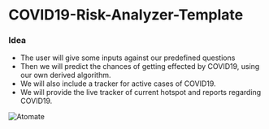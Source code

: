 # COVID19-Risk-Analyzer-Template
### Idea

- The user will give some inputs against our predefined questions
- Then we will predict the chances of getting effected by COVID19, using our own derived algorithm.
- We will also include a tracker for active cases of COVID19.
- We will provide the live tracker of current hotspot and reports regarding COVID19.
 

![Atomate](https://user-images.githubusercontent.com/53991169/79726909-26f8b800-8309-11ea-9c48-1c8039dc3994.gif)
